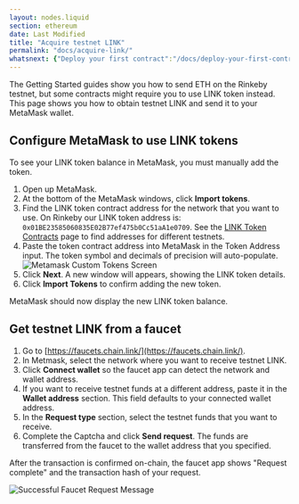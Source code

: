 ```yaml
---
layout: nodes.liquid
section: ethereum
date: Last Modified
title: "Acquire testnet LINK"
permalink: "docs/acquire-link/"
whatsnext: {"Deploy your first contract":"/docs/deploy-your-first-contract/"}
---
```


The Getting Started guides show you how to send ETH on the Rinkeby testnet, but some contracts might require you to use LINK token instead. This page shows you how to obtain testnet LINK and send it to your MetaMask wallet.


## Configure MetaMask to use LINK tokens

To see your LINK token balance in MetaMask, you must manually add the token.

1. Open up MetaMask.
1. At the bottom of the MetaMask windows, click **Import tokens**.
1. Find the LINK token contract address for the network that you want to use. On Rinkeby our LINK token address is: `0x01BE23585060835E02B77ef475b0Cc51aA1e0709`. See the [LINK Token Contracts](/docs/link-token-contracts/) page to find addresses for different testnets.
1. Paste the token contract address into MetaMask in the Token Address input. The token symbol and decimals of precision will auto-populate.
    ![Metamask Custom Tokens Screen](/images/getting-started/metamaskImportTokens.png)
1. Click **Next**. A new window will appears, showing the LINK token details.
1. Click **Import Tokens** to confirm adding the new token.

MetaMask should now display the new LINK token balance.

## Get testnet LINK from a faucet

1. Go to [https://faucets.chain.link/](https://faucets.chain.link/).
1. In Metmask, select the network where you want to receive testnet LINK.
1. Click **Connect wallet** so the faucet app can detect the network and wallet address.
1. If you want to receive testnet funds at a different address, paste it in the **Wallet address** section. This field defaults to your connected wallet address.
1. In the **Request type** section, select the testnet funds that you want to receive.
1. Complete the Captcha and click **Send request**. The funds are transferred from the faucet to the wallet address that you specified.

After the transaction is confirmed on-chain, the faucet app shows "Request complete" and the transaction hash of your request.

![Successful Faucet Request Message](/files/faucet-success.png)
